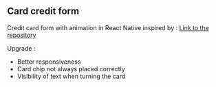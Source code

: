 ## Card credit form

Credit card form with animation in React Native inspired by :
[Link to the repository](https://github.com/muhammed/interactive-card)

Upgrade :

* Better responsiveness
* Card chip not always placed correctly
* Visibility of text when turning the card